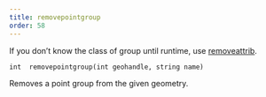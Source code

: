 ```yaml
---
title: removepointgroup
order: 58
---
```

If you don’t know the class of group until runtime, use [removeattrib](/en/houdini-vex/geometry/removeattrib "Removes an attribute or group from the geometry.").

`int  removepointgroup(int geohandle, string name)`

Removes a point group from the given geometry.
